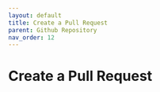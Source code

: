 ```yaml
---
layout: default
title: Create a Pull Request
parent: Github Repository
nav_order: 12
---
```


# Create a Pull Request
